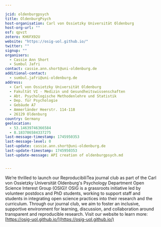 ```yaml
---
    
jcid: oldenburgpsych
title: OldenburgPsych
host-organisation: Carl von Ossietzky Universität Oldenburg
host-org-url: ""
osf: qpvzt
zotero: KH6FX92U
website: "https://osig-uol.github.io/"
twitter: ""
signup: ""
organisers:
  - Cassie Ann Short
  - Sumbul Jafri
contact: cassie.ann.short@uni-oldenburg.de
additional-contact:
  - sumbul.jafri@uni-oldenburg.de
address:
  - Carl von Ossietzky Universität Oldenburg
  - Fakultät VI - Medizin und Gesundheitswissenschaften
  - Abt. Psychologische Methodenlehre und Statistik
  - Dep. für Psychologie
  - Gebäude A7
  - Ammerländer Heerstr. 114-118
  - 26129 Oldenburg
country: Germany
geolocation:
  - 53.14639746366584
  - 8.183786584337275
last-message-timestamp: 1745950353
last-message-level: 0
last-update: cassie.ann.short@uni-oldenburg.de
last-update-timestamp: 1745950353
last-update-message: API creation of oldenburgpsych.md


---
```


We’re thrilled to launch our ReproducibiliTea journal club as part of the Carl von Ossietzky Universität Oldenburg's Psychology Department Open Science Interest Group (OSIG)! OSIG is a grassroots initiative led by volunteer postdocs and PhD students, working to support staff and students in integrating open science practices into their research and the curriculum. Through our journal club, we aim to foster an inclusive, supportive environment for learning, discussion, and collaboration around transparent and reproducible research.
Visit our website to learn more: [https://osig-uol.github.io/](https://osig-uol.github.io/)



